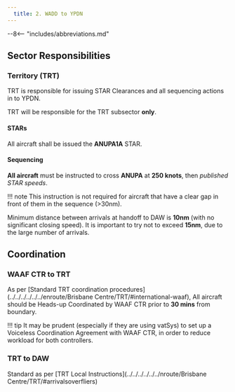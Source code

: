 ```yaml
---
  title: 2. WADD to YPDN
---
```


--8<-- "includes/abbreviations.md"

## Sector Responsibilities
### Territory (TRT)
TRT is responsible for issuing STAR Clearances and all sequencing actions in to YPDN.

TRT will be responsible for the TRT subsector **only**.

#### STARs
All aircraft shall be issued the **ANUPA1A** STAR.  

#### Sequencing
**All aircraft** must be instructed to cross **ANUPA** at **250 knots**, then *published STAR speeds*.

!!! note
    This instruction is not required for aircraft that have a clear gap in front of them in the sequence (>30nm).

Minimum distance between arrivals at handoff to DAW is **10nm** (with no significant closing speed). It is important to try not to exceed **15nm**, due to the large number of arrivals.

## Coordination
### WAAF CTR to TRT
As per [Standard TRT coordination procedures](../../../../../../enroute/Brisbane Centre/TRT/#international-waaf), All aircraft should be Heads-up Coordinated by WAAF CTR prior to **30 mins** from boundary.

!!! tip
    It may be prudent (especially if they are using vatSys) to set up a Voiceless Coordination Agreement with WAAF CTR, in order to reduce workload for both controllers.

### TRT to DAW
Standard as per [TRT Local Instructions](../../../../../../nroute/Brisbane Centre/TRT/#arrivalsoverfliers)